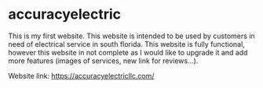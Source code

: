 # accuracyelectric
This is my first website. This website is intended to be used by customers in need of electrical service in south florida. This website is fully functional, however this website in not complete as I would like to upgrade it and add more features (images of services, new link for reviews...).

Website link: https://accuracyelectricllc.com/
